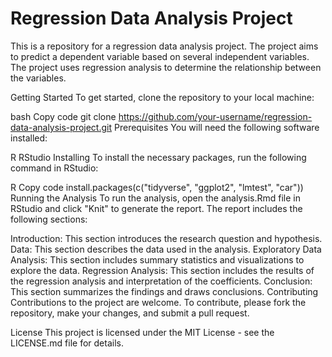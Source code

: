 # Regression Data Analysis Project
This is a repository for a regression data analysis project. The project aims to predict a dependent variable based on several independent variables. The project uses regression analysis to determine the relationship between the variables.

Getting Started
To get started, clone the repository to your local machine:

bash
Copy code
git clone https://github.com/your-username/regression-data-analysis-project.git
Prerequisites
You will need the following software installed:

R
RStudio
Installing
To install the necessary packages, run the following command in RStudio:

R
Copy code
install.packages(c("tidyverse", "ggplot2", "lmtest", "car"))
Running the Analysis
To run the analysis, open the analysis.Rmd file in RStudio and click "Knit" to generate the report. The report includes the following sections:

Introduction: This section introduces the research question and hypothesis.
Data: This section describes the data used in the analysis.
Exploratory Data Analysis: This section includes summary statistics and visualizations to explore the data.
Regression Analysis: This section includes the results of the regression analysis and interpretation of the coefficients.
Conclusion: This section summarizes the findings and draws conclusions.
Contributing
Contributions to the project are welcome. To contribute, please fork the repository, make your changes, and submit a pull request.

License
This project is licensed under the MIT License - see the LICENSE.md file for details.
